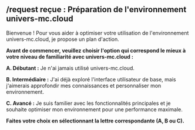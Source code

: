 ## /request reçue :  Préparation de l'environnement univers-mc.cloud 

Bienvenue !  Pour vous aider à optimiser votre utilisation de l'environnement univers-mc.cloud, je propose un plan d'action. 

**Avant de commencer, veuillez choisir l'option qui correspond le mieux à votre niveau de familiarité avec univers-mc.cloud :**

**A. Débutant :** Je n'ai jamais utilisé univers-mc.cloud.

**B. Intermédiaire :** J'ai déjà exploré l'interface utilisateur de base, mais j'aimerais approfondir mes connaissances et personnaliser mon environnement.

**C. Avancé :** Je suis familier avec les fonctionnalités principales et je souhaite optimiser mon environnement pour une performance maximale.

**Faites votre choix en sélectionnant la lettre correspondante (A, B ou C).**


